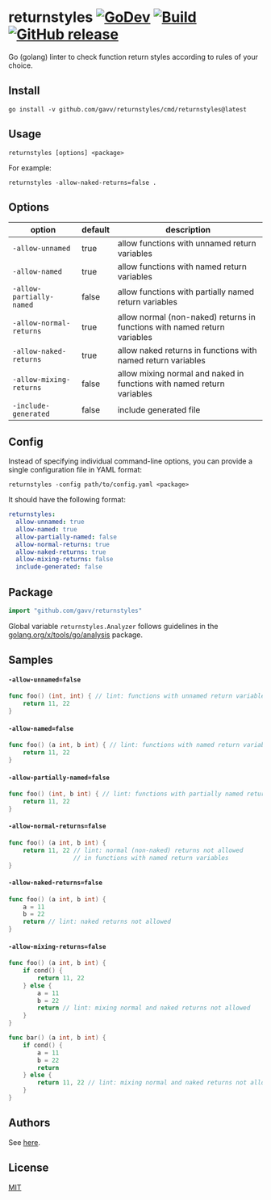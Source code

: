 # returnstyles [![GoDev](https://img.shields.io/badge/go.dev-reference-007d9c?logo=go&logoColor=white)](https://pkg.go.dev/github.com/gavv/returnstyles) [![Build](https://github.com/gavv/returnstyles/workflows/build/badge.svg)](https://github.com/gavv/returnstyles/actions) [![GitHub release](https://img.shields.io/github/release/gavv/returnstyles.svg)](https://github.com/gavv/returnstyles/releases)

Go (golang) linter to check function return styles according to rules of your choice.

## Install

```
go install -v github.com/gavv/returnstyles/cmd/returnstyles@latest
```

## Usage

```
returnstyles [options] <package>
```

For example:

```
returnstyles -allow-naked-returns=false .
```

## Options

| option                   | default | description                                                               |
|--------------------------|---------|---------------------------------------------------------------------------|
| `-allow-unnamed`         | true    | allow functions with unnamed return variables                             |
| `-allow-named`           | true    | allow functions with named return variables                               |
| `-allow-partially-named` | false   | allow functions with partially named return variables                     |
| `-allow-normal-returns`  | true    | allow normal (non-naked) returns in functions with named return variables |
| `-allow-naked-returns`   | true    | allow naked returns in functions with named return variables              |
| `-allow-mixing-returns`  | false   | allow mixing normal and naked in functions with named return variables    |
| `-include-generated`     | false   | include generated file    |

## Config

Instead of specifying individual command-line options, you can provide a single configuration file in YAML format:

```
returnstyles -config path/to/config.yaml <package>
```

It should have the following format:

```yaml
returnstyles:
  allow-unnamed: true
  allow-named: true
  allow-partially-named: false
  allow-normal-returns: true
  allow-naked-returns: true
  allow-mixing-returns: false
  include-generated: false
```

## Package

```go
import "github.com/gavv/returnstyles"
```

Global variable `returnstyles.Analyzer` follows guidelines in the [golang.org/x/tools/go/analysis](https://pkg.go.dev/golang.org/x/tools/go/analysis) package.

## Samples

#### `-allow-unnamed=false`

```go
func foo() (int, int) { // lint: functions with unnamed return variables not allowed
    return 11, 22
}
```

#### `-allow-named=false`

```go
func foo() (a int, b int) { // lint: functions with named return variables not allowed
    return 11, 22
}
```

#### `-allow-partially-named=false`

```go
func foo() (int, b int) { // lint: functions with partially named return variables not allowed
    return 11, 22
}
```

#### `-allow-normal-returns=false`

```go
func foo() (a int, b int) {
    return 11, 22 // lint: normal (non-naked) returns not allowed
                  // in functions with named return variables
}
```

#### `-allow-naked-returns=false`

```go
func foo() (a int, b int) {
    a = 11
    b = 22
    return // lint: naked returns not allowed
}
```

#### `-allow-mixing-returns=false`

```go
func foo() (a int, b int) {
    if cond() {
        return 11, 22
    } else {
        a = 11
        b = 22
        return // lint: mixing normal and naked returns not allowed
    }
}

func bar() (a int, b int) {
    if cond() {
        a = 11
        b = 22
        return
    } else {
        return 11, 22 // lint: mixing normal and naked returns not allowed
    }
}
```

## Authors

See [here](https://github.com/gavv/returnstyles/graphs/contributors).

## License

[MIT](LICENSE)
